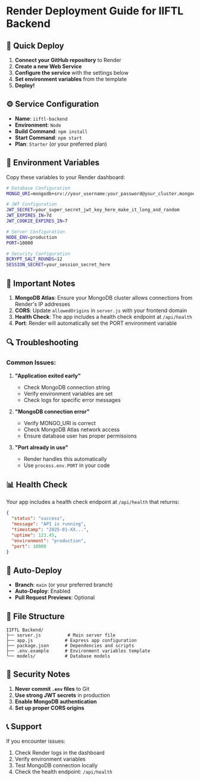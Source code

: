 # Render Deployment Guide for IIFTL Backend

## 🚀 Quick Deploy

1. **Connect your GitHub repository** to Render
2. **Create a new Web Service**
3. **Configure the service** with the settings below
4. **Set environment variables** from the template
5. **Deploy!**

## ⚙️ Service Configuration

- **Name**: `iiftl-backend`
- **Environment**: `Node`
- **Build Command**: `npm install`
- **Start Command**: `npm start`
- **Plan**: `Starter` (or your preferred plan)

## 🔑 Environment Variables

Copy these variables to your Render dashboard:

```bash
# Database Configuration
MONGO_URI=mongodb+srv://your_username:your_password@your_cluster.mongodb.net/iiftl_portal?retryWrites=true&w=majority

# JWT Configuration
JWT_SECRET=your_super_secret_jwt_key_here_make_it_long_and_random
JWT_EXPIRES_IN=7d
JWT_COOKIE_EXPIRES_IN=7

# Server Configuration
NODE_ENV=production
PORT=10000

# Security Configuration
BCRYPT_SALT_ROUNDS=12
SESSION_SECRET=your_session_secret_here
```

## 📝 Important Notes

1. **MongoDB Atlas**: Ensure your MongoDB cluster allows connections from Render's IP addresses
2. **CORS**: Update `allowedOrigins` in `server.js` with your frontend domain
3. **Health Check**: The app includes a health check endpoint at `/api/health`
4. **Port**: Render will automatically set the PORT environment variable

## 🔍 Troubleshooting

### Common Issues:

1. **"Application exited early"**
   - Check MongoDB connection string
   - Verify environment variables are set
   - Check logs for specific error messages

2. **"MongoDB connection error"**
   - Verify MONGO_URI is correct
   - Check MongoDB Atlas network access
   - Ensure database user has proper permissions

3. **"Port already in use"**
   - Render handles this automatically
   - Use `process.env.PORT` in your code

## 📊 Health Check

Your app includes a health check endpoint at `/api/health` that returns:

```json
{
  "status": "success",
  "message": "API is running",
  "timestamp": "2025-01-XX...",
  "uptime": 123.45,
  "environment": "production",
  "port": 10000
}
```

## 🔄 Auto-Deploy

- **Branch**: `main` (or your preferred branch)
- **Auto-Deploy**: Enabled
- **Pull Request Previews**: Optional

## 📁 File Structure

```
IIFTL Backend/
├── server.js          # Main server file
├── app.js            # Express app configuration
├── package.json      # Dependencies and scripts
├── .env.example      # Environment variables template
└── models/           # Database models
```

## 🚨 Security Notes

1. **Never commit `.env` files** to Git
2. **Use strong JWT secrets** in production
3. **Enable MongoDB authentication**
4. **Set up proper CORS origins**

## 📞 Support

If you encounter issues:
1. Check Render logs in the dashboard
2. Verify environment variables
3. Test MongoDB connection locally
4. Check the health endpoint: `/api/health`
